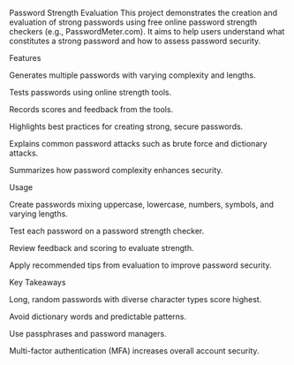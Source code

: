 Password Strength Evaluation
This project demonstrates the creation and evaluation of strong passwords using free online password strength checkers (e.g., PasswordMeter.com). It aims to help users understand what constitutes a strong password and how to assess password security.

Features



Generates multiple passwords with varying complexity and lengths.

Tests passwords using online strength tools.

Records scores and feedback from the tools.

Highlights best practices for creating strong, secure passwords.

Explains common password attacks such as brute force and dictionary attacks.

Summarizes how password complexity enhances security.

Usage



Create passwords mixing uppercase, lowercase, numbers, symbols, and varying lengths.

Test each password on a password strength checker.

Review feedback and scoring to evaluate strength.

Apply recommended tips from evaluation to improve password security.

Key Takeaways



Long, random passwords with diverse character types score highest.

Avoid dictionary words and predictable patterns.

Use passphrases and password managers.

Multi-factor authentication (MFA) increases overall account security.
